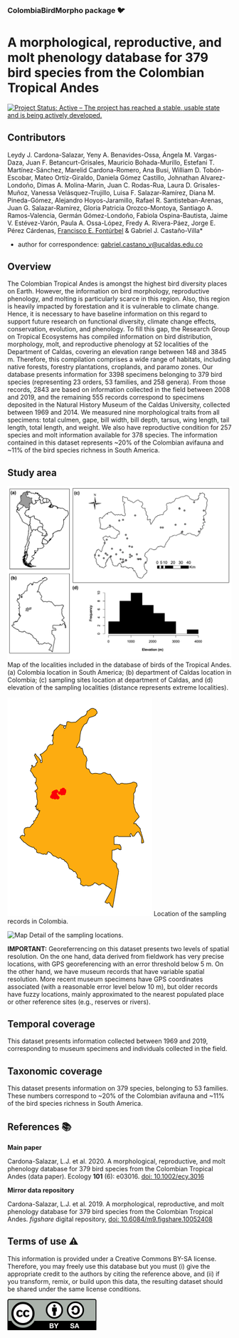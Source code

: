### ColombiaBirdMorpho package :bird:

# A morphological, reproductive, and molt phenology database for 379 bird species from the Colombian Tropical Andes

[![Project Status: Active – The project has reached a stable, usable state and is being actively developed.](https://www.repostatus.org/badges/latest/active.svg)](https://www.repostatus.org/#active)

## Contributors
Leydy J. Cardona-Salazar, Yeny A. Benavides-Ossa, Ángela M. Vargas-Daza, Juan F. Betancurt-Grisales, Mauricio Bohada-Murillo, Estefani T. Martínez-Sánchez, Marelid Cardona-Romero, Ana Busi, William D. Tobón-Escobar, Mateo Ortíz-Giraldo, Daniela Gómez Castillo, Johnathan Alvarez-Londoño, Dimas A. Molina-Marin, Juan C. Rodas-Rua, Laura D. Grisales-Muñoz, Vanessa Velásquez-Trujillo, Luisa F. Salazar-Ramírez, Diana M. Pineda-Gómez, Alejandro Hoyos-Jaramillo, Rafael R. Santisteban-Arenas, Juan G. Salazar-Ramírez, Gloria Patricia Orozco-Montoya, Santiago A. Ramos-Valencia, Germán Gómez-Londoño, Fabiola Ospina-Bautista, Jaime V. Estévez-Varón, Paula A. Ossa-López, Fredy A. Rivera-Páez, Jorge E. Pérez Cárdenas, [Francisco E. Fontúrbel](https://github.com/fonturbel/) & Gabriel J. Castaño-Villa*

* author for correspondence: [gabriel.castano_v@ucaldas.edu.co](mailto:gabriel.castano_v@ucaldas.edu.co)

## Overview
The Colombian Tropical Andes is amongst the highest bird diversity places on Earth. However, the information on bird morphology, reproductive phenology, and molting is particularly scarce in this region. Also, this region is heavily impacted by forestation and it is vulnerable to climate change. Hence, it is necessary to have baseline information on this regard to support future research on functional diversity, climate change effects, conservation, evolution, and phenology. To fill this gap, the Research Group on Tropical Ecosystems has compiled information on bird distribution, morphology, molt, and reproductive phenology at 52 localities of the Department of Caldas, covering an elevation range between 148 and 3845 m. Therefore, this compilation comprises a wide range of habitats, including native forests, forestry plantations, croplands, and paramo zones. Our database presents information for 3398 specimens belonging to 379 bird species (representing 23 orders, 53 families, and 258 genera). From those records, 2843 are based on information collected in the field between 2008 and 2019, and the remaining 555 records correspond to specimens deposited in the Natural History Museum of the Caldas University, collected between 1969 and 2014. We measured nine morphological traits from all specimens: total culmen, gape, bill width, bill depth, tarsus, wing length, tail length, total length, and weight. We also have reproductive condition for 257 species and molt information available for 378 species. The information contained in this dataset represents ~20% of the Colombian avifauna and ~11% of the bird species richness in South America.

## Study area
![Map](images/map.png)
Map of the localities included in the database of birds of the Tropical Andes.  (a) Colombia location in South America; (b) department of Caldas location in Colombia; (c) sampling sites location at department of Caldas, and (d) elevation of the sampling localities (distance represents extreme localities).

![Map](images/map_col.png)
Location of the sampling records in Colombia.

![Map](images/map_detailed.png)
Detail of the sampling locations.

**IMPORTANT:** Georeferrencing on this dataset presents two levels of spatial resolution. On the one hand, data derived from fieldwork has very precise locations, with GPS georeferencing with an error threshold below 5 m. On the other hand, we have museum records that have variable spatial resolution. More recent museum specimens have GPS coordinates associated (with a reasonable error level below 10 m), but older records have fuzzy locations, mainly approximated to the nearest populated place or other reference sites (e.g., reserves or rivers).

## Temporal coverage
This dataset presents information collected between 1969 and 2019, corresponding to museum specimens and individuals collected in the field.

## Taxonomic coverage
This dataset presents information on 379 species, belonging to 53 families. These numbers correspond to ~20% of the Colombian avifauna and ~11% of the bird species richness in South America.


## References :books:

**Main paper**

Cardona-Salazar, L.J. et al. 2020. A morphological, reproductive, and molt phenology database for 379 bird species from the Colombian Tropical Andes (data paper). Ecology **101** (6): e03016. [doi: 10.1002/ecy.3016](https://doi.org/10.1002/ecy.3016)

**Mirror data repository**

Cardona-Salazar, L.J. et al. 2019. A morphological, reproductive, and molt phenology database for 379 bird species from the Colombian Tropical Andes. _figshare_ digital repository, [doi: 10.6084/m9.figshare.10052408](https://doi.org/10.6084/m9.figshare.10052408)


## Terms of use :warning:

This information is provided under a Creative Commons BY-SA license. Therefore, you may freely use this database but you must (i) give the appropriate credit to the authors by citing the reference above, and (ii) if you transform, remix, or build upon this data, the resulting dataset should be shared under the same license conditions.

![Licence](images/license.png)